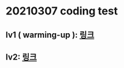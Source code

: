 # 20210307 coding test



## lv1 ( warming-up ): [링크](https://programmers.co.kr/learn/courses/30/lessons/72410) 


## lv2: [링크]()
